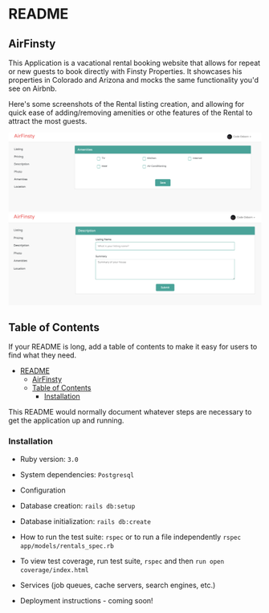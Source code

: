 # README

## AirFinsty
This Application is a vacational rental booking website that allows for repeat or new guests to book directly with Finsty Properties. It showcases his properties in Colorado and Arizona and mocks the same functionality you'd see on Airbnb.

Here's some screenshots of the Rental listing creation, and allowing for quick ease of adding/removing amenities or othe features of the Rental to attract the most guests.

![amenities](app/assets/images/amenities_img.png)
![description](app/assets/images/description_img.png)


## Table of Contents

If your README is long, add a table of contents to make it easy for users to find what they need.

- [README](#readme)
  - [AirFinsty](#airfinsty)
  - [Table of Contents](#table-of-contents)
    - [Installation](#installation)

This README would normally document whatever steps are necessary to get the
application up and running.

### Installation

* Ruby version: `3.0`

* System dependencies: `Postgresql`

* Configuration

* Database creation: `rails db:setup`

* Database initialization: `rails db:create`

* How to run the test suite: `rspec` or to run a file independently `rspec app/models/rentals_spec.rb`

* To view test coverage, run test suite, `rspec` and then `run open coverage/index.html`

* Services (job queues, cache servers, search engines, etc.)

* Deployment instructions - coming soon!
